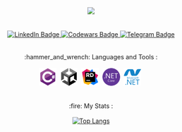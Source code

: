 <div id="header" align="center">
  <img src="https://i.giphy.com/media/v1.Y2lkPTc5MGI3NjExaTF6aTlkZDVrajhyOW82M3I1cGE2dmt3OWxsb25jejJnMm05bHZkNiZlcD12MV9pbnRlcm5hbF9naWZfYnlfaWQmY3Q9Zw/bGgsc5mWoryfgKBx1u/giphy.gif" width="100"/>
</div>
<br>
<br>
<div id="badges" align="center">
  <a href="https://www.linkedin.com/in/atrubchyk1/">
    <img src="https://img.shields.io/badge/LinkedIn-blue?style=for-the-badge&logo=linkedin&logoColor=white" alt="LinkedIn Badge"/>
  </a>
  <a href="https://www.codewars.com/users/Intrepid23">
    <img src="https://img.shields.io/badge/Codewars-black?style=for-the-badge&logo=codewars&logoColor=red" alt="Codewars Badge"/>
  </a>
  <a href="t.me/IntrepiD2349">
    <img src="https://img.shields.io/badge/Telegram-white?style=for-the-badge&logo=telegram&logoColor=blue" alt="Telegram Badge"/>
  </a>
</div>
<br>
<br>
<div id="badges" align="center">
  :hammer_and_wrench: Languages and Tools :
 <br>
<br>
</div>
<div id="badges" align="center">
  <img src="https://github.com/devicons/devicon/blob/master/icons/csharp/csharp-original.svg" title="C#" alt="C#" width="40" height="40"/>&nbsp;
  <img src="https://github.com/devicons/devicon/blob/master/icons/unity/unity-original.svg" title="Unity" alt="Unity" width="40" height="40"/>&nbsp;
  <img src="https://github.com/devicons/devicon/blob/master/icons/rider/rider-original.svg" title="Rider" alt="Rider" width="40" height="40"/>&nbsp;
  <img src="https://github.com/devicons/devicon/blob/master/icons/dotnetcore/dotnetcore-original.svg" title=".NET Core" alt=".NET Core" width="40" height="40"/>&nbsp;
  <img src="https://github.com/devicons/devicon/blob/master/icons/dot-net/dot-net-plain-wordmark.svg" title=".NET" alt=".NET" width="40" height="40"/>&nbsp;
</div>
<br>
<br>
<div id="badges" align="center">
    :fire: My Stats :
<br>
<br>
<div align="center">
  <a href="https://github.com/anuraghazra/github-readme-stats">
    <img src="https://github-readme-stats.vercel.app/api/top-langs/?username=ATrubchyk1&layout=compact&theme=vision-friendly-dark" alt="Top Langs" />
  </a>
</div>

